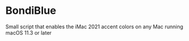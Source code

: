 # BondiBlue
Small script that enables the iMac 2021 accent colors on any Mac running macOS 11.3 or later
